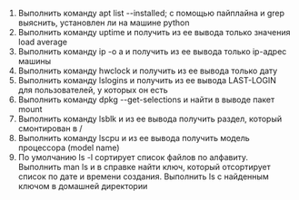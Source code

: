 1) Выполнить команду apt list --installed; с помощью пайплайна и grep выяснить, установлен ли на машине python
2) Выполнить команду uptime и получить из ее вывода только значения load average
3) Выполнить команду ip -o a и получить из ее вывода только ip-адрес машины
4) Выполнить команду hwclock и получить из ее вывода только дату
5) Выполнить команду lslogins и получить из ее вывода LAST-LOGIN для пользователей, у которых он есть
6) Выполнить команду dpkg --get-selections и найти в выводе пакет mount
7) Выполнить команду lsblk и из ее вывода получить раздел, который смонтирован в /
8) Выполнить команду lscpu и из ее вывода получить модель процессора (model name)
9) По умолчанию ls -l сортирует список файлов по алфавиту. Выполнить man ls и в справке найти ключ, который отсортирует список по дате и времени создания. Выполнить ls с найденным ключом в домашней директории
